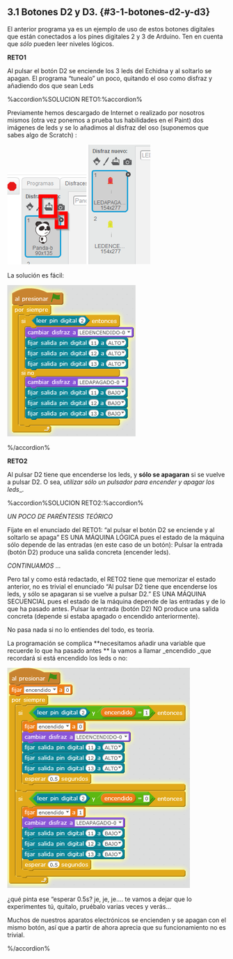 ## 3.1 Botones D2 y D3. {#3-1-botones-d2-y-d3}

El anterior programa ya es un ejemplo de uso de estos botones digitales que están conectados a los pines digitales 2 y 3 de Arduino.
Ten en cuenta que _sólo_ pueden leer niveles lógicos.

**RETO1**

Al pulsar el botón D2 se enciende los 3 leds del Echidna y al soltarlo se apagan. El programa “tunealo” un poco, quitando el oso como disfraz y añadiendo dos que sean Leds

%accordion%SOLUCION RETO1:%accordion%

Previamente hemos descargado de Internet o realizado por nosotros mismos (otra vez ponemos a prueba tus habilidades en el Paint) dos imágenes de leds y se lo añadimos al disfraz del oso (suponemos que sabes algo de Scratch) :

![](/images/image2.png)![](/images/image34.png)

La solución es fácil:

![](/images/image80.png)

%/accordion%

**RETO2**

Al pulsar D2 tiene que encenderse los leds, y **sólo se apagaran** si se vuelve a pulsar D2. O sea, _utilizar sólo un pulsador para encender y apagar los leds__.

%accordion%SOLUCION RETO2:%accordion%

_UN POCO DE PARÉNTESIS TEÓRICO_

Fíjate en el enunciado del RETO1: “al pulsar el botón D2 se enciende y al soltarlo se apaga” ES UNA MÁQUINA LÓGICA pues el estado de la máquina sólo depende de las entradas (en este caso de un botón): Pulsar la entrada (botón D2) produce una salida concreta (encender leds).

_CONTINUAMOS ..._

Pero tal y como está redactado, el RETO2 tiene que memorizar el estado anterior, no es trivial el enunciado “Al pulsar D2 tiene que encenderse los leds, y sólo se apagaran si se vuelve a pulsar D2.” ES UNA MÁQUINA SECUENCIAL pues el estado de la máquina depende de las entradas y de lo que ha pasado antes. Pulsar la entrada (botón D2) NO produce una salida concreta (depende si estaba apagado o encendido anteriormente).

No pasa nada si no lo entiendes del todo, es teoría.

La programación se complica **necesitamos añadir una variable que recuerde lo que ha pasado antes ** la vamos a llamar _encendido _que recordará si está encendido los leds o no:

![](/images/image56.png)

¿qué pinta ese “esperar 0.5s? je, je, je…. te vamos a dejar que lo experimentes tú, quitalo, pruébalo varias veces y verás…

Muchos de nuestros aparatos electrónicos se encienden y se apagan con el mismo botón, así que a partir de ahora aprecia que su funcionamiento no es trivial.

%/accordion%